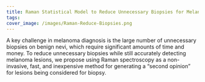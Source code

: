 ```yaml
---
title: Raman Statistical Model to Reduce Unnecessary Biopsies for Melanoma Diagnosis
tags:
cover_image: /images/Raman-Reduce-Biopsies.png
---
```

A key challenge in melanoma diagnosis is the large number of unnecessary biopsies on benign nevi, which require significant amounts of time and money. To reduce unnecessary biopsies while still accurately detecting melanoma lesions, we propose using Raman spectroscopy as a non-invasive, fast, and inexpensive method for generating a “second opinion” for lesions being considered for biopsy.